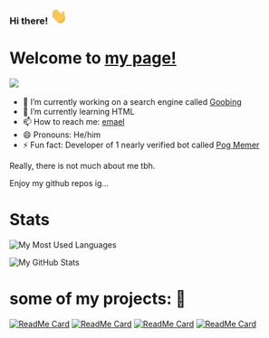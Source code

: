 ### Hi there! <img src="https://raw.githubusercontent.com/ABSphreak/ABSphreak/master/gifs/Hi.gif" width="30px">
# Welcome to [my page!](https://github.com/Code-ParagonX)
![](https://komarev.com/ghpvc/?username=code-paragonx)

- 🔭 I’m currently working on a search engine called [Goobing](https://www.goobing.tk)
- 🌱 I’m currently learning HTML
- 📫 How to reach me: [emael](mailto:paragonx@paragonx.tech?subject=yo%20whats%20good&body=ayo%20you%20wanna%20fried%20coke)
- 😄 Pronouns: He/him
- ⚡ Fun fact: Developer of 1 nearly verified bot called [Pog Memer](https://dsc.gg/pogmemer)

Really, there is not much about me tbh.

Enjoy my github repos ig...

# Stats
![My Most Used Languages](https://github-readme-stats.vercel.app/api/top-langs/?username=code-paragonx&theme=tokyonight&layout=compact)

![My GitHub Stats](https://github-readme-stats.vercel.app/api?username=code-paragonx&count_private=false&show_icons=true&theme=tokyonight)

# some of my projects: 🔨
[![ReadMe Card](https://github-readme-stats.vercel.app/api/pin/?username=code-paragonx&repo=kahoot-kevin&theme=dark&)](https://github.com/Code-ParagonX/kahoot-kevin)
[![ReadMe Card](https://github-readme-stats.vercel.app/api/pin/?username=code-paragonx&repo=utilbot&theme=dark&)](https://github.com/code-paragonx/utilbot)
[![ReadMe Card](https://github-readme-stats.vercel.app/api/pin/?username=code-paragonx&repo=discord.py-bot-template&theme=dark&)](https://github.com/Code-ParagonX/discord.py-bot-template)
[![ReadMe Card](https://github-readme-stats.vercel.app/api/pin/?username=code-paragonx&repo=snake&theme=dark&)](https://github.com/Code-ParagonX/Snake)
